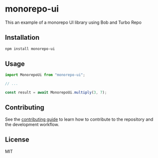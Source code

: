# monorepo-ui

This an example of a monorepo UI library using Bob and Turbo Repo

## Installation

```sh
npm install monorepo-ui
```

## Usage

```js
import MonorepoUi from "monorepo-ui";

// ...

const result = await MonorepoUi.multiply(3, 7);
```

## Contributing

See the [contributing guide](CONTRIBUTING.md) to learn how to contribute to the repository and the development workflow.

## License

MIT
